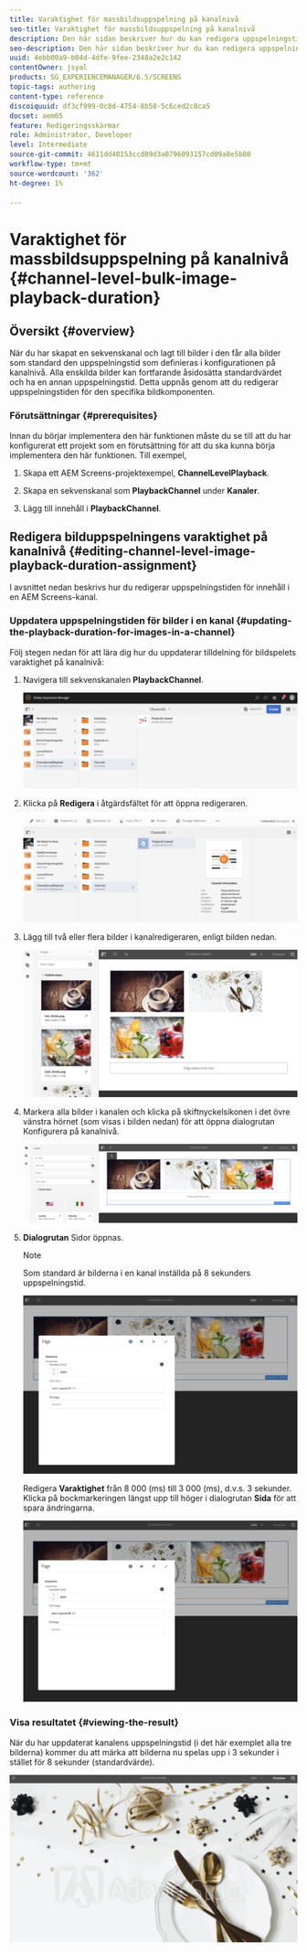 ```yaml
---
title: Varaktighet för massbildsuppspelning på kanalnivå
seo-title: Varaktighet för massbildsuppspelning på kanalnivå
description: Den här sidan beskriver hur du kan redigera uppspelningstiden för en viss bildkomponent.
seo-description: Den här sidan beskriver hur du kan redigera uppspelningstiden för en viss bildkomponent.
uuid: 4ebb00a9-b04d-4dfe-9fee-2348a2e2c142
contentOwner: jsyal
products: SG_EXPERIENCEMANAGER/6.5/SCREENS
topic-tags: authoring
content-type: reference
discoiquuid: df3cf999-0c8d-4754-8b58-5c6ced2c8ca5
docset: aem65
feature: Redigeringsskärmar
role: Administrator, Developer
level: Intermediate
source-git-commit: 4611dd40153ccd09d3a0796093157cd09a8e5b80
workflow-type: tm+mt
source-wordcount: '362'
ht-degree: 1%

---
```



# Varaktighet för massbildsuppspelning på kanalnivå {#channel-level-bulk-image-playback-duration}

## Översikt {#overview}

När du har skapat en sekvenskanal och lagt till bilder i den får alla bilder som standard den uppspelningstid som definieras i konfigurationen på kanalnivå. Alla enskilda bilder kan fortfarande åsidosätta standardvärdet och ha en annan uppspelningstid. Detta uppnås genom att du redigerar uppspelningstiden för den specifika bildkomponenten.

### Förutsättningar {#prerequisites}

Innan du börjar implementera den här funktionen måste du se till att du har konfigurerat ett projekt som en förutsättning för att du ska kunna börja implementera den här funktionen. Till exempel,

1. Skapa ett AEM Screens-projektexempel, **ChannelLevelPlayback**.

1. Skapa en sekvenskanal som **PlaybackChannel** under **Kanaler**.

1. Lägg till innehåll i **PlaybackChannel**.

## Redigera bilduppspelningens varaktighet på kanalnivå {#editing-channel-level-image-playback-duration-assignment}

I avsnittet nedan beskrivs hur du redigerar uppspelningstiden för innehåll i en AEM Screens-kanal.

### Uppdatera uppspelningstiden för bilder i en kanal {#updating-the-playback-duration-for-images-in-a-channel}

Följ stegen nedan för att lära dig hur du uppdaterar tilldelning för bildspelets varaktighet på kanalnivå:

1. Navigera till sekvenskanalen **PlaybackChannel**.

   ![screen_shot_2019-06-24at62818pm](assets/screen_shot_2019-06-24at62818pm.png)

1. Klicka på **Redigera** i åtgärdsfältet för att öppna redigeraren.

   ![screen_shot_2019-06-24at70141pm](assets/screen_shot_2019-06-24at70141pm.png)

1. Lägg till två eller flera bilder i kanalredigeraren, enligt bilden nedan.

   ![screen_shot_2019-06-24at90534pm](assets/screen_shot_2019-06-24at90534pm.png)

1. Markera alla bilder i kanalen och klicka på skiftnyckelsikonen i det övre vänstra hörnet (som visas i bilden nedan) för att öppna dialogrutan Konfigurera på kanalnivå.

   ![screen_shot_2019-06-25at95945am](assets/screen_shot_2019-06-25at95945am.png)

1. **Dialogrutan** Sidor öppnas.

   >[!NOTE]
   >Som standard är bilderna i en kanal inställda på 8 sekunders uppspelningstid.

   ![screen_shot_2019-06-25at100343am](assets/screen_shot_2019-06-25at100343am.png)

   Redigera **Varaktighet** från 8 000 (ms) till 3 000 (ms), d.v.s. 3 sekunder. Klicka på bockmarkeringen längst upp till höger i dialogrutan **Sida** för att spara ändringarna.

   ![screen_shot_2019-06-25at101527am](assets/screen_shot_2019-06-25at101527am.png)

### Visa resultatet {#viewing-the-result}

När du har uppdaterat kanalens uppspelningstid (i det här exemplet alla tre bilderna) kommer du att märka att bilderna nu spelas upp i 3 sekunder i stället för 8 sekunder (standardvärde).

![channel_preview](assets/channel_preview.gif)

